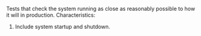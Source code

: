Tests that check the system running as close as reasonably possible to how it will in production.
Characteristics:
1. Include system startup and shutdown.